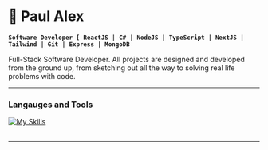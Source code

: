 # :rocket: Paul Alex

**`Software Developer [ ReactJS | C# | NodeJS | TypeScript | NextJS | Tailwind | Git | Express | MongoDB `**


Full-Stack Software Developer. All projects are designed and developed
from the ground up, from sketching out all the way to solving real life problems with code.

---

### Langauges and Tools

[![My Skills](https://skillicons.dev/icons?i=c#,react,nodejs,ts,graphql,nextjs,tailwind,git,express,mongodb,java,vue,python)](https://skillicons.dev)
<br />
<br />

---


